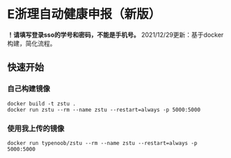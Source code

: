 # E浙理自动健康申报（新版）

**！请填写登录sso的学号和密码，不能是手机号。**
2021/12/29更新：基于docker构建，简化流程。

## 快速开始

### 自己构建镜像 

```
docker build -t zstu .
docker run zstu --rm --name zstu --restart=always -p 5000:5000

```

### 使用我上传的镜像

```
docker run typenoob/zstu --rm --name zstu --restart=always -p 5000:5000

```

